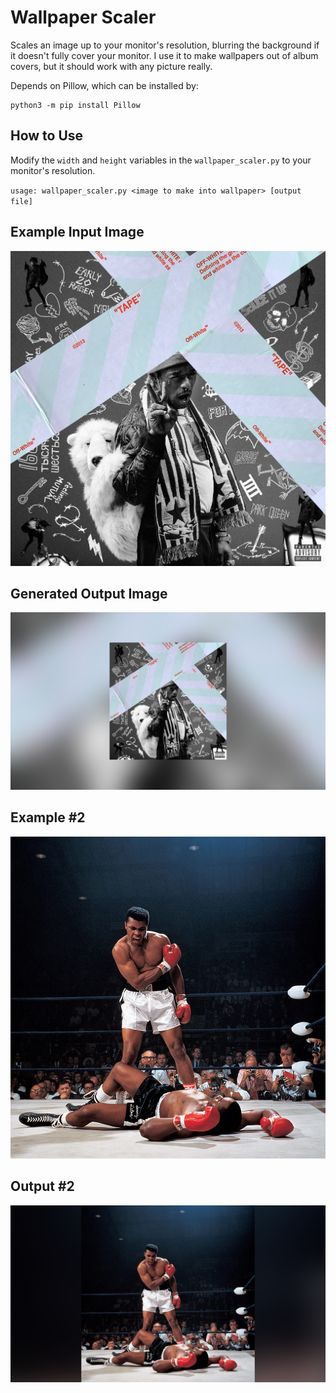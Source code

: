 # Wallpaper Scaler

Scales an image up to your monitor's resolution, blurring the background if it
doesn't fully cover your monitor. I use it to make wallpapers out of album
covers, but it should work with any picture really.

Depends on Pillow, which can be installed by:

```
python3 -m pip install Pillow
```

## How to Use

Modify the `width` and `height` variables in the `wallpaper_scaler.py` to your
monitor's resolution.

`usage: wallpaper_scaler.py <image to make into wallpaper> [output file]`

## Example Input Image

![Input Picture](./luvisrage2.jpg)

## Generated Output Image

![Output Picture](./luvisrage2_output.png)

## Example #2

![Another Input Picture](./mohammedali.jpg)

## Output #2

![Output#2](./mohammedali_output.png)
